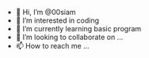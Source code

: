 - 👋 Hi, I’m @00siam
- 👀 I’m interested in coding
- 🌱 I’m currently learning basic program
- 💞️ I’m looking to collaborate on ...
- 📫 How to reach me ...

